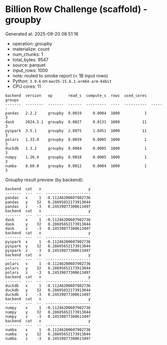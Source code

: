 # Billion Row Challenge (scaffold) - groupby

Generated at: 2025-09-20 08:51:16

- operation: groupby
- materialize: count
- num_chunks: 1
- total_bytes: 9547
- source: parquet
- input_rows: 1000
- note: routed to smoke report (< 1B input rows)
- Python: `3.9.6` on `macOS-15.6.1-arm64-arm-64bit`
- CPU cores: 11

```text
backend  version   op       read_s  compute_s  rows  used_cores  groups
-------  --------  -------  ------  ---------  ----  ----------  ------
pandas   2.2.2     groupby  0.0019     0.0004  1000           1       3
dask     2024.5.1  groupby  0.0027     0.0131  1000          11       3
pyspark  3.5.1     groupby  2.8975     1.0451  1000          11       3
polars   1.33.0    groupby  0.0039     0.0005  1000           1       3
duckdb   1.3.2     groupby  0.0084     0.0005  1000           1       3
numpy    1.26.4    groupby  0.0018     0.0005  1000           1       3
numba    0.60.0    groupby  0.0012     0.0004  1000           1       3
```

Groupby result preview (by backend):

```text
backend  cat   x                     y
-------  ---  --  --------------------
pandas   x     1  -0.11246200607902736
pandas   y    32   0.28695652173913044
pandas   z    -3   0.24539877300613497
backend  cat   x                     y
-------  ---  --  --------------------
dask     x     1  -0.11246200607902736
dask     y    32   0.28695652173913044
dask     z    -3   0.24539877300613497
backend  cat   x                     y
-------  ---  --  --------------------
pyspark  x     1  -0.11246200607902736
pyspark  y    32   0.28695652173913044
pyspark  z    -3   0.24539877300613497
backend  cat   x                     y
-------  ---  --  --------------------
polars   x     1  -0.11246200607902736
polars   y    32   0.28695652173913044
polars   z    -3   0.24539877300613497
backend  cat   x                     y
-------  ---  --  --------------------
duckdb   x     1  -0.11246200607902736
duckdb   y    32   0.28695652173913044
duckdb   z    -3   0.24539877300613497
backend  cat   x                     y
-------  ---  --  --------------------
numpy    x     1  -0.11246200607902736
numpy    y    32   0.28695652173913044
numpy    z    -3   0.24539877300613497
backend  cat   x                     y
-------  ---  --  --------------------
numba    x     1  -0.11246200607902736
numba    y    32   0.28695652173913044
numba    z    -3   0.24539877300613497
```
